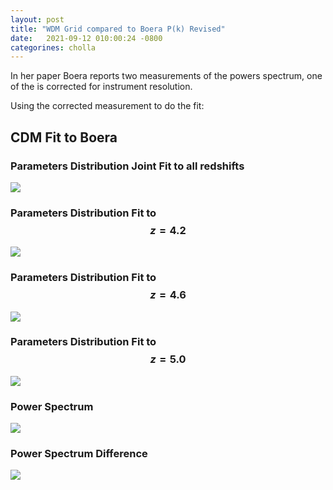 ```yaml
---
layout: post
title: "WDM Grid compared to Boera P(k) Revised"
date:   2021-09-12 010:00:24 -0800
categorines: cholla
---
```




In her paper Boera reports two measurements of the powers spectrum, one of the is corrected for instrument resolution.

Using the corrected measurement to do the fit:
  
## CDM Fit to Boera

### Parameters Distribution Joint Fit to all redshifts 


<img src="{{ site.url }}assets/images/corner_cdm_boera_c.png"> 



### Parameters Distribution Fit to $$z=4.2$$
 
<img src="{{ site.url }}assets/images/corner_cdm_boera_c_r0.png"> 

### Parameters Distribution Fit to $$z=4.6$$
 
<img src="{{ site.url }}assets/images/corner_cdm_boera_c_r1.png"> 

### Parameters Distribution Fit to $$z=5.0$$
 
<img src="{{ site.url }}assets/images/corner_cdm_boera_c_r2.png"> 



### Power Spectrum 

<img src="{{ site.url }}assets/images/flux_ps_cdm_boera_c.png"> 


### Power Spectrum Difference

<img src="{{ site.url }}assets/images/flux_ps_difference_cdm_boera_c.png"> 



